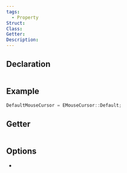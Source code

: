 ```yaml
---
tags:
  - Property
Struct: 
Class: 
Getter: 
Description:
---
```


## Declaration

```cpp
```

## Example

```cpp
DefaultMouseCursor = EMouseCursor::Default;
```

## Getter

```cpp
```

## Options
- 